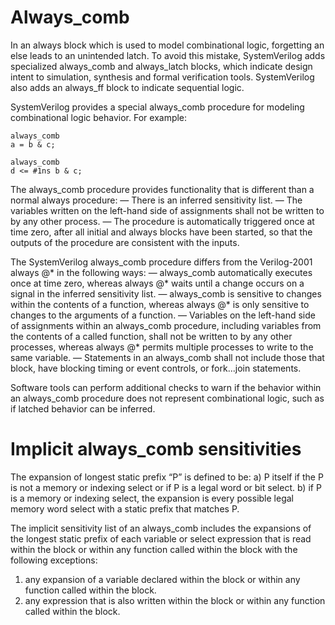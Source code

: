 # Always_comb
In an always block which is used to model combinational logic, forgetting an else leads to an unintended latch. To avoid this mistake, SystemVerilog adds specialized always_comb and always_latch blocks, which indicate design intent to simulation, synthesis and formal verification tools. SystemVerilog also adds an always_ff block to indicate sequential logic.

SystemVerilog provides a special always_comb procedure for modeling combinational logic behavior. For example:
    
    always_comb
    a = b & c;

    always_comb
    d <= #1ns b & c;
    
The always_comb procedure provides functionality that is different than a normal always procedure:
— There is an inferred sensitivity list.
— The variables written on the left-hand side of assignments shall not be written to by any other process.
— The procedure is automatically triggered once at time zero, after all initial and always blocks have been started, so that the outputs of the procedure are consistent with the inputs.

The SystemVerilog always_comb procedure differs from the Verilog-2001 always @* in the following ways:
— always_comb automatically executes once at time zero, whereas always @* waits until a change occurs on a signal in the inferred sensitivity list.
— always_comb is sensitive to changes within the contents of a function, whereas always @* is only sensitive to changes to the arguments of a function.
— Variables on the left-hand side of assignments within an always_comb procedure, including variables from the contents of a called function, shall not be written to by any other processes, whereas always @* permits multiple processes     to write to the same variable.
— Statements in an always_comb shall not include those that block, have blocking timing or event controls, or fork...join statements.

Software tools can perform additional checks to warn if the behavior within an always_comb procedure does not represent combinational logic, such as if latched behavior can be inferred.

# Implicit always_comb sensitivities

The expansion of longest static prefix “P” is defined to be:
  a) P itself if the P is not a memory or indexing select or if P is a legal word or bit select.
  b) if P is a memory or indexing select, the expansion is every possible legal memory word select with a static prefix that matches P.

The implicit sensitivity list of an always_comb includes the expansions of the longest static prefix of each variable or select expression that is read within the block or within any function called within the block with the following exceptions:
  1) any expansion of a variable declared within the block or within any function called within the block.
  2) any expression that is also written within the block or within any function called within the block.
